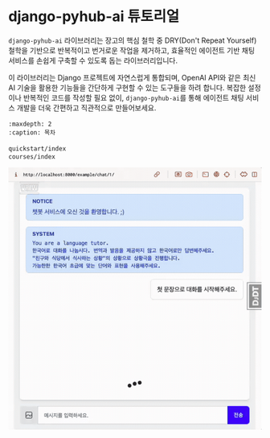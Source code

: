 # django-pyhub-ai 튜토리얼

`django-pyhub-ai` 라이브러리는 장고의 핵심 철학 중 DRY(Don't Repeat Yourself) 철학을 기반으로 반복적이고 번거로운 작업을 제거하고, 효율적인 에이전트 기반 채팅 서비스를 손쉽게 구축할 수 있도록 돕는 라이브러리입니다.

이 라이브러리는 Django 프로젝트에 자연스럽게 통합되며, OpenAI API와 같은 최신 AI 기술을 활용한 기능들을 간단하게 구현할 수 있는 도구들을 하려 합니다.
복잡한 설정이나 반복적인 코드를 작성할 필요 없이, `django-pyhub-ai`를 통해 에이전트 채팅 서비스 개발을 더욱 간편하고 직관적으로 만들어보세요.

```{toctree}
:maxdepth: 2
:caption: 목차

quickstart/index
courses/index
```

![](./assets/screenshot-01.gif)
